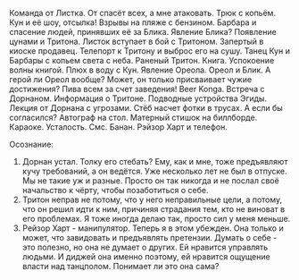Команда от Листка. От спасёт всех, а мне атаковать. Трюк с копьём. Кун и её шоу, отсылка! Взрывы на пляже с бензином. Барбара и спасение людей, принявших её за Блика. Явление Блика? Появление цунами и Тритона. Листок вступает в бой с Тритоном. Запертый в киоске продавец. Телепорт к Тритону и выброс его на сушу. Танец Кун и Барбары с копьем света с неба. Раненый Тритон. Книга. Успокоение волны книгой. Плюх в воду с Кун. Явление Ореола. Ореол и Блик. А герой ли Ореол вообще? Может, он только присваивает чужие достижения? Пива всем за счет заведения! Beer Konga. Встреча с Дорнаном. Информация о Тритоне. Подводные устройства Эгиды. Лекция от Дорнана с угрозами. Стёб насчет фотки в трусах. А если бы согласился? Автограф на стол. Матерный стишок на биллборде. Караоке. Усталость. Смс. Банан. Рэйзор Харт и телефон.

Осознание:
1. Дорнан устал. Толку его стебать? Ему, как и мне, тоже предъявляют кучу требований, а он ведётся. Уже несколько лет не был в отпуске. Мы не такие уж и разные. Просто он так никогда и не послал своё начальство к чёрту, чтобы позаботиться о себе.
2. Тритон неправ не потому, что у него неправильные цели, а потому, что он решил идти к ним, причиняя страдания тем, кто не виноват в его проблемах. Я тоже иногда делаю так, просто сил у меня меньше.
3. Рейзор Харт - манипулятор. Теперь я в этом убежден. Она только и может, что завидовать и предъявлять претензии. Думать о себе - это полезно, но она не думает о других. Ей нравится управлять людьми. И диджей она именно поэтому, ей нравится ощущение власти над танцполом. Понимает ли это она сама?
